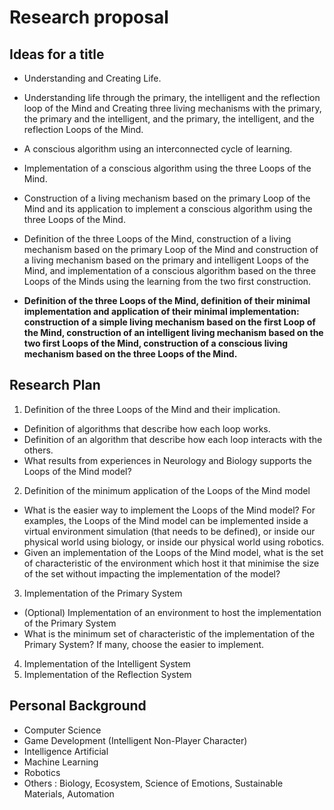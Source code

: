 # Research proposal

## Ideas for a title

* Understanding and Creating Life.

* Understanding life through the primary, the intelligent and the reflection loop of the Mind and Creating three living mechanisms with the primary, the primary and the intelligent, and the primary, the intelligent, and the reflection Loops of the Mind.

* A conscious algorithm using an interconnected cycle of learning.

* Implementation of a conscious algorithm using the three Loops of the Mind.

* Construction of a living mechanism based on the primary Loop of the Mind and its application to implement a conscious algorithm using the three Loops of the Mind.

* Definition of the three Loops of the Mind, construction of a living mechanism based on the primary Loop of the Mind and construction of a living mechanism based on the primary and intelligent Loops of the Mind, and implementation of a conscious algorithm based on the three Loops of the Minds using the learning from the two first construction.

* **Definition of the three Loops of the Mind, definition of their minimal implementation and application of their minimal implementation: construction of a simple living mechanism based on the first Loop of the Mind, construction of an intelligent living mechanism based on the two first Loops of the Mind, construction of a conscious living mechanism based on the three Loops of the Mind.**


## Research Plan

1. Definition of the three Loops of the Mind and their implication.
 * Definition of algorithms that describe how each loop works.
 * Definition of an algorithm that describe how each loop interacts with the others.
 * What results from experiences in Neurology and Biology supports the Loops of the Mind model?
2. Definition of the minimum application of the Loops of the Mind model
  * What is the easier way to implement the Loops of the Mind model? For examples, the Loops of the Mind model can be implemented inside a virtual environment simulation (that needs to be defined), or inside our physical world using biology, or inside our physical world using robotics.
  * Given an implementation of the Loops of the Mind model, what is the set of characteristic of the environment which host it that minimise the size of the set without impacting the implementation of the model?
3. Implementation of the Primary System
  * (Optional) Implementation of an environment to host the implementation of the Primary System
  * What is the minimum set of characteristic of the implementation of the Primary System? If many, choose the easier to implement.
4. Implementation of the Intelligent System
4. Implementation of the Reflection System

## Personal Background

* Computer Science
* Game Development (Intelligent Non-Player Character)
* Intelligence Artificial
* Machine Learning
* Robotics
* Others : Biology, Ecosystem, Science of Emotions, Sustainable Materials, Automation
